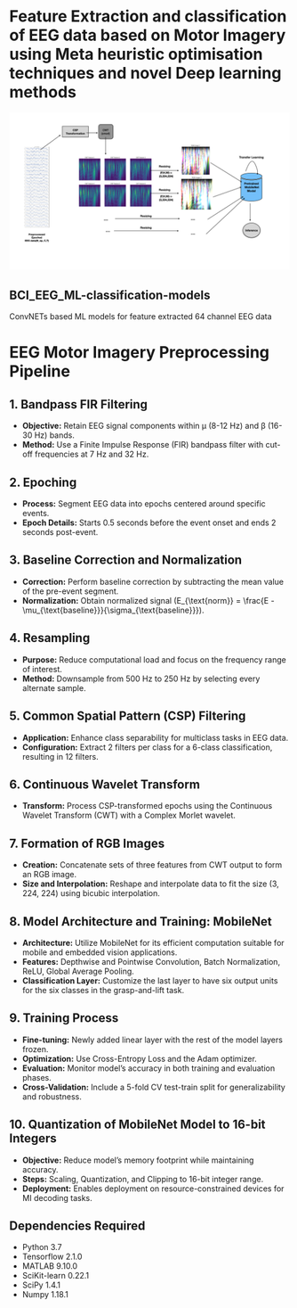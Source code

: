 # Feature Extraction and classification of EEG data based on Motor Imagery using Meta heuristic optimisation techniques and novel Deep learning methods
![Model Overview](img1.001.jpeg)

## BCI_EEG_ML-classification-models
 ConvNETs based ML models for feature extracted 64 channel EEG data


# EEG Motor Imagery Preprocessing Pipeline

## 1. Bandpass FIR Filtering
- **Objective:** Retain EEG signal components within µ (8-12 Hz) and β (16-30 Hz) bands.
- **Method:** Use a Finite Impulse Response (FIR) bandpass filter with cut-off frequencies at 7 Hz and 32 Hz.

## 2. Epoching
- **Process:** Segment EEG data into epochs centered around specific events.
- **Epoch Details:** Starts 0.5 seconds before the event onset and ends 2 seconds post-event.

## 3. Baseline Correction and Normalization
- **Correction:** Perform baseline correction by subtracting the mean value of the pre-event segment.
- **Normalization:** Obtain normalized signal \(E_{\text{norm}} = \frac{E - \mu_{\text{baseline}}}{\sigma_{\text{baseline}}}\).

## 4. Resampling
- **Purpose:** Reduce computational load and focus on the frequency range of interest.
- **Method:** Downsample from 500 Hz to 250 Hz by selecting every alternate sample.

## 5. Common Spatial Pattern (CSP) Filtering
- **Application:** Enhance class separability for multiclass tasks in EEG data.
- **Configuration:** Extract 2 filters per class for a 6-class classification, resulting in 12 filters.

## 6. Continuous Wavelet Transform
- **Transform:** Process CSP-transformed epochs using the Continuous Wavelet Transform (CWT) with a Complex Morlet wavelet.

## 7. Formation of RGB Images
- **Creation:** Concatenate sets of three features from CWT output to form an RGB image.
- **Size and Interpolation:** Reshape and interpolate data to fit the size (3, 224, 224) using bicubic interpolation.

## 8. Model Architecture and Training: MobileNet
- **Architecture:** Utilize MobileNet for its efficient computation suitable for mobile and embedded vision applications.
- **Features:** Depthwise and Pointwise Convolution, Batch Normalization, ReLU, Global Average Pooling.
- **Classification Layer:** Customize the last layer to have six output units for the six classes in the grasp-and-lift task.

## 9. Training Process
- **Fine-tuning:** Newly added linear layer with the rest of the model layers frozen.
- **Optimization:** Use Cross-Entropy Loss and the Adam optimizer.
- **Evaluation:** Monitor model’s accuracy in both training and evaluation phases.
- **Cross-Validation:** Include a 5-fold CV test-train split for generalizability and robustness.

## 10. Quantization of MobileNet Model to 16-bit Integers
- **Objective:** Reduce model’s memory footprint while maintaining accuracy.
- **Steps:** Scaling, Quantization, and Clipping to 16-bit integer range.
- **Deployment:** Enables deployment on resource-constrained devices for MI decoding tasks.

## Dependencies Required
* Python 3.7
* Tensorflow 2.1.0
* MATLAB 9.10.0
* SciKit-learn 0.22.1
* SciPy 1.4.1
* Numpy 1.18.1

